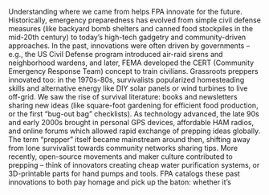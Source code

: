 Understanding where we came from helps FPA innovate for the future. Historically, emergency preparedness has evolved from simple civil defense measures (like backyard bomb shelters and canned food stockpiles in the mid-20th century) to today’s high-tech gadgetry and community-driven approaches. In the past, innovations were often driven by governments – e.g., the US Civil Defense program introduced air-raid sirens and neighborhood wardens, and later, FEMA developed the CERT (Community Emergency Response Team) concept to train civilians. Grassroots preppers innovated too: in the 1970s-80s, survivalists popularized homesteading skills and alternative energy like DIY solar panels or wind turbines to live off-grid. We saw the rise of survival literature: books and newsletters sharing new ideas (like square-foot gardening for efficient food production, or the first “bug-out bag” checklists). As technology advanced, the late 90s and early 2000s brought in personal GPS devices, affordable HAM radios, and online forums which allowed rapid exchange of prepping ideas globally. The term “prepper” itself became mainstream around then, shifting away from lone survivalist towards community networks sharing tips. More recently, open-source movements and maker culture contributed to prepping – think of innovators creating cheap water purification systems, or 3D-printable parts for hand pumps and tools. FPA catalogs these past innovations to both pay homage and pick up the baton: whether it’s